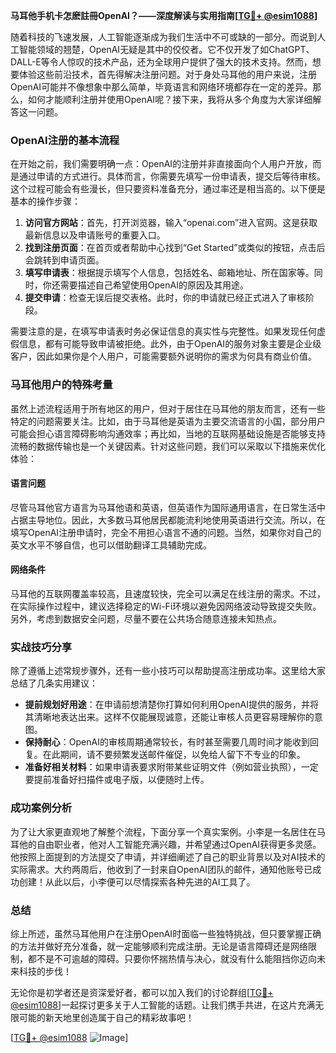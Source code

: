 **马耳他手机卡怎麽註冊OpenAI？——深度解读与实用指南[[TG💪+ @esim1088](https://t.me/s/esim1088)]**

随着科技的飞速发展，人工智能逐渐成为我们生活中不可或缺的一部分。而说到人工智能领域的翘楚，OpenAI无疑是其中的佼佼者。它不仅开发了如ChatGPT、DALL-E等令人惊叹的技术产品，还为全球用户提供了强大的技术支持。然而，想要体验这些前沿技术，首先得解决注册问题。对于身处马耳他的用户来说，注册OpenAI可能并不像想象中那么简单，毕竟语言和网络环境都存在一定的差异。那么，如何才能顺利注册并使用OpenAI呢？接下来，我将从多个角度为大家详细解答这一问题。

### OpenAI注册的基本流程

在开始之前，我们需要明确一点：OpenAI的注册并非直接面向个人用户开放，而是通过申请的方式进行。具体而言，你需要先填写一份申请表，提交后等待审核。这个过程可能会有些漫长，但只要资料准备充分，通过率还是相当高的。以下便是基本的操作步骤：

1. **访问官方网站**：首先，打开浏览器，输入“openai.com”进入官网。这是获取最新信息以及申请账号的重要入口。
2. **找到注册页面**：在首页或者帮助中心找到“Get Started”或类似的按钮，点击后会跳转到申请页面。
3. **填写申请表**：根据提示填写个人信息，包括姓名、邮箱地址、所在国家等。同时，你还需要描述自己希望使用OpenAI的原因及其用途。
4. **提交申请**：检查无误后提交表格。此时，你的申请就已经正式进入了审核阶段。

需要注意的是，在填写申请表时务必保证信息的真实性与完整性。如果发现任何虚假信息，都有可能导致申请被拒绝。此外，由于OpenAI的服务对象主要是企业级客户，因此如果你是个人用户，可能需要额外说明你的需求为何具有商业价值。

### 马耳他用户的特殊考量

虽然上述流程适用于所有地区的用户，但对于居住在马耳他的朋友而言，还有一些特定的问题需要关注。比如，由于马耳他是英语为主要交流语言的小国，部分用户可能会担心语言障碍影响沟通效率；再比如，当地的互联网基础设施是否能够支持流畅的数据传输也是一个关键因素。针对这些问题，我们可以采取以下措施来优化体验：

#### 语言问题
尽管马耳他官方语言为马耳他语和英语，但英语作为国际通用语言，在日常生活中占据主导地位。因此，大多数马耳他居民都能流利地使用英语进行交流。所以，在填写OpenAI注册申请时，完全不用担心语言不通的问题。当然，如果你对自己的英文水平不够自信，也可以借助翻译工具辅助完成。

#### 网络条件
马耳他的互联网覆盖率较高，且速度较快，完全可以满足在线注册的需求。不过，在实际操作过程中，建议选择稳定的Wi-Fi环境以避免因网络波动导致提交失败。另外，考虑到数据安全问题，尽量不要在公共场合随意连接未知热点。

### 实战技巧分享

除了遵循上述常规步骤外，还有一些小技巧可以帮助提高注册成功率。这里给大家总结了几条实用建议：

- **提前规划好用途**：在申请前想清楚你打算如何利用OpenAI提供的服务，并将其清晰地表达出来。这样不仅能展现诚意，还能让审核人员更容易理解你的意图。
- **保持耐心**：OpenAI的审核周期通常较长，有时甚至需要几周时间才能收到回复。在此期间，请不要频繁发送邮件催促，以免给人留下不专业的印象。
- **准备好相关材料**：如果申请表要求附带某些证明文件（例如营业执照），一定要提前准备好扫描件或电子版，以便随时上传。

### 成功案例分析

为了让大家更直观地了解整个流程，下面分享一个真实案例。小李是一名居住在马耳他的自由职业者，他对人工智能充满兴趣，并希望通过OpenAI获得更多灵感。他按照上面提到的方法提交了申请，并详细阐述了自己的职业背景以及对AI技术的实际需求。大约两周后，他收到了一封来自OpenAI团队的邮件，通知他账号已成功创建！从此以后，小李便可以尽情探索各种先进的AI工具了。

### 总结

综上所述，虽然马耳他用户在注册OpenAI时面临一些独特挑战，但只要掌握正确的方法并做好充分准备，就一定能够顺利完成注册。无论是语言障碍还是网络限制，都不是不可逾越的障碍。只要你怀揣热情与决心，就没有什么能阻挡你迈向未来科技的步伐！

无论你是初学者还是资深爱好者，都可以加入我们的讨论群组[[TG💪+ @esim1088](https://t.me/s/esim1088)]一起探讨更多关于人工智能的话题。让我们携手共进，在这片充满无限可能的新天地里创造属于自己的精彩故事吧！

[[TG💪+ @esim1088](https://t.me/s/esim1088) ![Image](https://i.postimg.cc/4NQfJmqS/Snipaste-2025-05-13-00-14-12.png)]